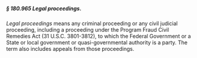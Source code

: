 ##### § 180.965 Legal proceedings. #####

*Legal proceedings* means any criminal proceeding or any civil judicial proceeding, including a proceeding under the Program Fraud Civil Remedies Act (31 U.S.C. 3801-3812), to which the Federal Government or a State or local government or quasi-governmental authority is a party. The term also includes appeals from those proceedings.